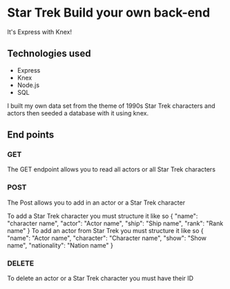 # Star Trek Build your own back-end

It's Express with Knex!

## Technologies used
* Express
* Knex
* Node.js
* SQL

I built my own data set from the theme of 1990s Star Trek characters and actors then seeded a database with it using knex.

## End points

### GET

The GET endpoint allows you to read all actors or all Star Trek characters

### POST

The Post allows you to add in an actor or a Star Trek character

To add a Star Trek character you must structure it like so 
{
  "name": "character name",
  "actor": "Actor name",
  "ship": "Ship name",
  "rank": "Rank name"
}
To add an actor from Star Trek you must structure it like so 
{
  "name": "Actor name",
  "character": "Character name",
  "show": "Show name",
  "nationality": "Nation name"
}

### DELETE

To delete an actor or a Star Trek character you must have their ID


